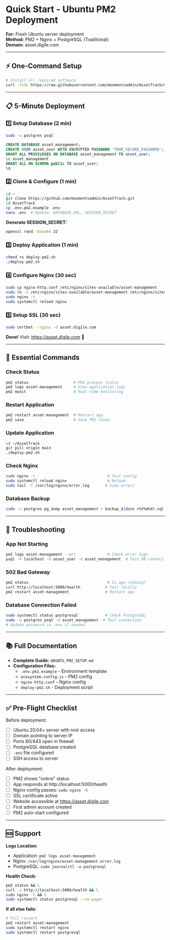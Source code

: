 # Quick Start - Ubuntu PM2 Deployment

**For:** Fresh Ubuntu server deployment  
**Method:** PM2 + Nginx + PostgreSQL (Traditional)  
**Domain:** asset.digile.com

---

## ⚡ One-Command Setup

```bash
# Install all required software
curl -fsSL https://raw.githubusercontent.com/moomentsadmin/AssetTrack/main/install-ubuntu.sh | bash
```

---

## 📋 5-Minute Deployment

### 1️⃣ Setup Database (2 min)
```bash
sudo -u postgres psql
```
```sql
CREATE DATABASE asset_management;
CREATE USER asset_user WITH ENCRYPTED PASSWORD 'YOUR_SECURE_PASSWORD';
GRANT ALL PRIVILEGES ON DATABASE asset_management TO asset_user;
\c asset_management
GRANT ALL ON SCHEMA public TO asset_user;
\q
```

### 2️⃣ Clone & Configure (1 min)
```bash
cd ~
git clone https://github.com/moomentsadmin/AssetTrack.git
cd AssetTrack
cp .env.pm2.example .env
nano .env  # Update: DATABASE_URL, SESSION_SECRET
```

**Generate SESSION_SECRET:**
```bash
openssl rand -base64 32
```

### 3️⃣ Deploy Application (1 min)
```bash
chmod +x deploy-pm2.sh
./deploy-pm2.sh
```

### 4️⃣ Configure Nginx (30 sec)
```bash
sudo cp nginx-http.conf /etc/nginx/sites-available/asset-management
sudo ln -s /etc/nginx/sites-available/asset-management /etc/nginx/sites-enabled/
sudo nginx -t
sudo systemctl reload nginx
```

### 5️⃣ Setup SSL (30 sec)
```bash
sudo certbot --nginx -d asset.digile.com
```

**Done!** Visit: https://asset.digile.com 🎉

---

## 🔧 Essential Commands

### Check Status
```bash
pm2 status                    # PM2 process status
pm2 logs asset-management     # View application logs
pm2 monit                     # Real-time monitoring
```

### Restart Application
```bash
pm2 restart asset-management  # Restart app
pm2 save                      # Save PM2 state
```

### Update Application
```bash
cd ~/AssetTrack
git pull origin main
./deploy-pm2.sh
```

### Check Nginx
```bash
sudo nginx -t                                # Test config
sudo systemctl reload nginx                  # Reload
sudo tail -f /var/log/nginx/error.log       # View errors
```

### Database Backup
```bash
sudo -u postgres pg_dump asset_management > backup_$(date +%Y%m%d).sql
```

---

## 🐛 Troubleshooting

### App Not Starting
```bash
pm2 logs asset-management --err              # Check error logs
psql -h localhost -U asset_user -d asset_management  # Test DB connection
```

### 502 Bad Gateway
```bash
pm2 status                                   # Is app running?
curl http://localhost:5000/health           # Test locally
pm2 restart asset-management                # Restart app
```

### Database Connection Failed
```bash
sudo systemctl status postgresql            # Check PostgreSQL
sudo -u postgres psql -d asset_management  # Test connection
# Update password in .env if needed
```

---

## 📚 Full Documentation

- **Complete Guide:** `UBUNTU_PM2_SETUP.md`
- **Configuration Files:**
  - `.env.pm2.example` - Environment template
  - `ecosystem.config.js` - PM2 config
  - `nginx-http.conf` - Nginx config
  - `deploy-pm2.sh` - Deployment script

---

## ✅ Pre-Flight Checklist

Before deployment:
- [ ] Ubuntu 20.04+ server with root access
- [ ] Domain pointing to server IP
- [ ] Ports 80/443 open in firewall
- [ ] PostgreSQL database created
- [ ] `.env` file configured
- [ ] SSH access to server

After deployment:
- [ ] PM2 shows "online" status
- [ ] App responds at http://localhost:5000/health
- [ ] Nginx config passes: `sudo nginx -t`
- [ ] SSL certificate active
- [ ] Website accessible at https://asset.digile.com
- [ ] First admin account created
- [ ] PM2 auto-start configured

---

## 🆘 Support

**Logs Location:**
- Application: `pm2 logs asset-management`
- Nginx: `/var/log/nginx/asset-management.error.log`
- PostgreSQL: `sudo journalctl -u postgresql`

**Health Check:**
```bash
pm2 status && \
curl -s http://localhost:5000/health && \
sudo nginx -t && \
sudo systemctl status postgresql --no-pager
```

**If all else fails:**
```bash
# Full restart
pm2 restart asset-management
sudo systemctl restart nginx
sudo systemctl restart postgresql
```
